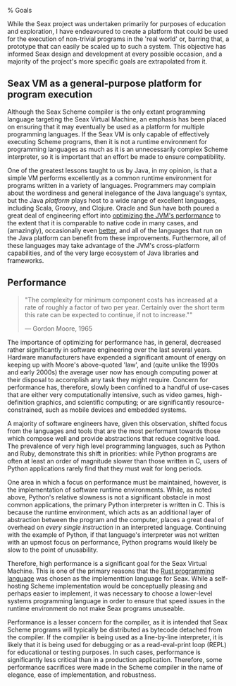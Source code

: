 % Goals

While the Seax project was undertaken primarily for purposes of education and exploration, I have endeavoured to create a platform that could be used for the execution of non-trivial programs in the 'real world' or, barring that, a prototype that can easily be scaled up to such a system. This objective has informed Seax design and development at every possible occasion, and a majority of the project's more specific goals are extrapolated from it.

Seax VM as a general-purpose platform for program execution
-----------------------------------------------------------

Although the Seax Scheme compiler is the only extant programming language targeting the Seax Virtual Machine, an emphasis has been placed on ensuring that it may eventually be used as a platform for multiple programming languages. If the Seax VM is only capable of effectively executing Scheme programs, then it is not a runtime environment for programming languages as much as it is an unnecessarily complex Scheme interpreter, so it is important that an effort be made to ensure compatibility.

One of the greatest lessons taught to us by Java, in my opinion, is that a simple VM performs excellently as a common runtime environment for programs written in a variety of languages. Programmers may complain about the wordiness and general inelegance of the Java language's syntax, but the Java _platform_ plays host to a wide range of excellent languages, including Scala, Groovy, and Clojure. Oracle and Sun have both poured a great deal of engineering effort into [optimizing the JVM's performance](http://en.wikipedia.org/wiki/Java_performance#Virtual_machine_optimization_techniques) to the extent that it is comparable to native code in many cases, and (amazingly), occasionally even [better](http://benchmarksgame.alioth.debian.org/u64q/java.html#faster-programs-measurements), and all of the languages that run on the Java platform can benefit from these improvements. Furthermore, all of these languages may take advantage of the JVM's cross-platform capabilities, and of the very large ecosystem of Java libraries and frameworks.

Performance
-----------

> "The complexity for minimum component costs has increased at a rate of roughly a factor of two per year. Certainly over the short term this rate can be expected to continue, if not to increase.""
>
> &mdash; Gordon Moore, 1965

The importance of optimizing for performance has, in general, decreased rather significantly in software engineering over the last several years. Hardware manufacturers have expended a significant amount of energy on keeping up with Moore's above-quoted 'law', and (quite unlike the 1990s and early 2000s) the average user now has enough computing power at their disposal to accomplish any task they might require. Concern for performance has, therefore, slowly been confined to a handful of use-cases that are either very computationally intensive, such as video games, high-definition graphics, and scientific computing; or are significantly resource-constrained, such as mobile devices and embedded systems. 

A majority of software engineers have, given this observation, shifted focus from the languages and tools that are the most performant towards those which compose well and provide abstractions that reduce cognitive load. The prevalence of very high level programming languages, such as Python and Ruby, demonstrate this shift in priorities: while Python programs are often at least an order of magnitude slower than those written in C, users of Python applications rarely find that they must wait for long periods.

One area in which a focus on performance must be maintained, however, is the implementation of software runtime environments. While, as noted above, Python's relative slowness is not a significant obstacle in most common applications, the primary Python interpreter is written in C. This is because the runtime environment, which acts as an additional layer of abstraction between the program and the computer, places a great deal of overhead on _every single instruction_ in an interpreted language. Continuing with the example of Python, if that language's interpreter was not written with an upmost focus on performance, Python programs would likely be slow to the point of unusability.

Therefore, high performance is a significant goal for the Seax Virtual Machine. This is one of the primary reasons that the [Rust programming language](/implementation/why-rust.md) was chosen as the implementtion language for Seax. While a self-hosting Scheme implementation would be conceptually pleasing and perhaps easier to implement, it was necessary to choose a lower-level systems programming language in order to ensure that speed issues in the runtime environment do not make Seax programs unuseable.

Performance is a lesser concern for the compiler, as it is intended that Seax Scheme programs will typically be distributed as bytecode detached from the compiler. If the compiler is being used as a line-by-line interpreter, it is likely that it is being used for debugging or as a read-eval-print loop (REPL) for educational or testing purposes. In such cases, performance is significantly less critical than in a production application. Therefore, some performance sacrifices were made in the Scheme compiler in the name of elegance, ease of implementation, and robustness.